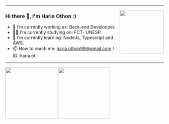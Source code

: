 ___
<img src = "https://sep-bucket-prod.s3.amazonaws.com/wp-content/uploads/2020/06/22121713/escudo-palmeiras-atual.png"  width = "140px" align = "right">
</img>

### Hi there 👋, I'm Haria Othon :)



- 🔭 I’m currently working as: Back-end Develooper.
- 👨‍🎓 I'm currently studying on: FCT- UNESP.
- 🌱 I’m currently learning: NodeJs, Typescript and AWS.
- 📫 How to reach me: haria.othon99@gmail.com / IG: haria.ot  
___
<a href="https://github.com/hariaot/hariaot">
  <img align="left" height="165em" src = "https://github-readme-stats.vercel.app/api?username=hariaot&show_icons=true&theme=merko" />
</a>
<a href="https://github.com/hariaot/hariaot">
  <img  height="165em" src = "https://github-readme-stats.vercel.app/api/top-langs/?username=hariaot&theme=merko&layout=compact" />
</a>

